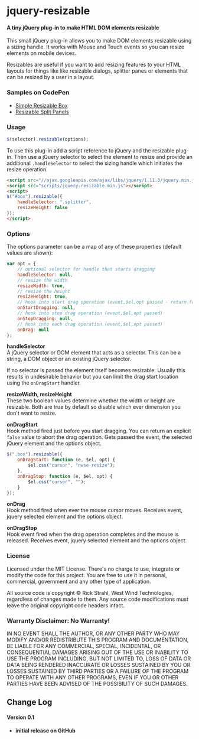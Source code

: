 # jquery-resizable 
#### A tiny jQuery plug-in to make HTML DOM elements resizable 


This small jQuery plug-in allows you to make DOM elements resizable using a sizing handle. It works with Mouse and Touch events so you can resize elements on mobile devices. 

Resizables are useful if you want to add resizing features to your HTML layouts for things like like resizable dialogs, splitter panes or elements that can be resized by a user in a layout.

### Samples on CodePen
* [Simple Resizable Box]([http://codepen.io/rstrahl/pen/bEVBdE)
* [Resizable Split Panels](http://codepen.io/rstrahl/pen/eJZQej)


### Usage
```javascript
$(selector).resizable(options);
```


To use this plug-in add a script reference to jQuery and the resizable plug-in. Then use a jQuery selector to select the element to resize and provide an additional `.handleSelector` to select the sizing handle which initiates the resize operation.

```html
<script src="//ajax.googleapis.com/ajax/libs/jquery/1.11.3/jquery.min.js"></script>
<script src="scripts/jquery-resizable.min.js"></script>
<script>
$("#box").resizable({ 
    handleSelector: ".splitter",
    resizeHeight: false
});   
</script>
```

### Options
The options parameter can be a map of any of these properties (default values are shown):

```javascript
var opt = {
    // optional selector for handle that starts dragging
    handleSelector: null,
    // resize the width
    resizeWidth: true,
    // resize the height
    resizeHeight: true,
    // hook into start drag operation (event,$el,opt passed - return false to abort drag)
    onStartDragging: null,
    // hook into stop drag operation (event,$el,opt passed)
    onStopDragging: null,
    // hook into each drag operation (event,$el,opt passed)
    onDrag: null
};
```

**handleSelector**  
A jQuery selector or DOM element that acts as a selector. This can be a string, a DOM object or an existing jQuery selector.

If no selector is passed the element itself becomes resizable. Usually this results in undesirable behavior but you can  limit the drag start location using the `onDragStart` handler.

**resizeWidth, resizeHeight**  
These two boolean values determine whether the width or height are resizable. Both are true by default so disable which ever dimension you don't want to resize.

**onDragStart**  
Hook method fired just before you start dragging. You can return an explicit `false` value to abort the drag operation. Gets passed the event, the selected jQuery element and the options object.

```javascript
$(".box").resizable({
    onDragStart: function (e, $el, opt) {
        $el.css("cursor", "nwse-resize");
    },
    onDragStop: function (e, $el, opt) {
        $el.css("cursor", "");
    }
});
```

**onDrag**  
Hook method fired when ever the mouse cursor moves. Receives event, jquery selected element and the options object.

**onDragStop**  
Hook event fired when the drag operation completes and the mouse is released. Receives event, jquery selected element and the options object.


### License 
Licensed under the MIT License. There's no charge to use, integrate or modify the code for this project. You are free to use it in personal, commercial, government and any other type of application.

All source code is copyright &copy; Rick Strahl, West Wind Technologies, regardless of changes made to them. Any source code modifications must leave the original copyright code headers intact.

### Warranty Disclaimer: No Warranty!

IN NO EVENT SHALL THE AUTHOR, OR ANY OTHER PARTY WHO MAY MODIFY AND/OR REDISTRIBUTE THIS PROGRAM AND DOCUMENTATION, BE LIABLE FOR ANY COMMERCIAL, SPECIAL, INCIDENTAL, OR CONSEQUENTIAL DAMAGES ARISING OUT OF THE USE OR INABILITY TO USE THE PROGRAM INCLUDING, BUT NOT LIMITED TO, LOSS OF DATA OR DATA BEING RENDERED INACCURATE OR LOSSES SUSTAINED BY YOU OR LOSSES SUSTAINED BY THIRD PARTIES OR A FAILURE OF THE PROGRAM TO OPERATE WITH ANY OTHER PROGRAMS, EVEN IF YOU OR OTHER PARTIES HAVE BEEN ADVISED OF THE POSSIBILITY OF SUCH DAMAGES.

## Change Log

#### Version 0.1
* **initial release on GitHub**